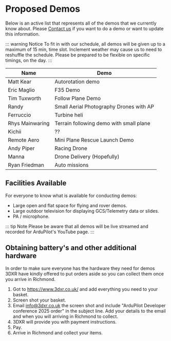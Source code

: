 # Proposed Demos

Below is an active list that represents all of the demos that we currently know about.  Please [Contact us](/help_and_contact) if you want to do a demo or want to update this information.


::: warning Notice
To fit in with our schedule, all demos will be given up to a maximum of 15 min, time slot.  Inclement weather may cause us to need to reshuffle the schedule.  Please be prepared to be flexible on specific timings, on the day.
:::


| Name            | Demo                                       |
|-----------------|--------------------------------------------|
| Matt Kear       | Autorotation demo                          |
| Eric Maglio     | F35 Demo                                   |
| Tim Tuxworth    | Follow Plane Demo                          |
| Randy           | Small Aerial Photography Drones with AP    |
| Ferruccio       | Turbine heli                               |
| Rhys Mainwaring | Terrain following demo with small plane    |
| Kichii          | ??                                         |
| Remote Aero     | Mini Plane Rescue Launch Demo              |
| Andy Piper      | Racing Drone                               |
| Manna           | Drone Delivery (Hopefully)                 |
| Ryan Friedman   | Auto missions                              |



## Facilities Available

For everyone to know what is available for conducting demos:

- Large open and flat space for flying and rover demos.
- Large outdoor television for displaying GCS/Telemetry data or slides.
- PA / microphone.

::: tip Note
Please be aware that all demos will be live streamed and recorded for ArduPilot's YouTube page.
:::

## Obtaining battery's and other additional hardware

In order to make sure everyone has the hardware they need for demos 3DXR have kindly offered to put orders aside so you can collect them once you arrive in Richmond.

1. Got to https://www.3dxr.co.uk/ and add everything you need to your basket.
2. Screen shot your basket.
3. Email info@3dxr.co.uk the screen shot and include "ArduPilot Developer conference 2025 order" in the subject line. Add your details to the email and when you will arriving in Richmond to collect.
4. 3DXR will provide you with payment instructions.
5. Pay.
6. Arrive in Richmond and collect your items.

